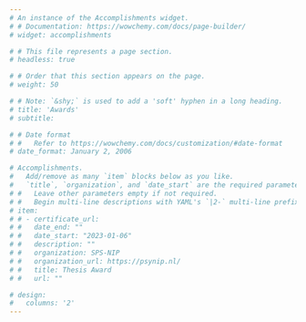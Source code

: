 ```yaml
---
# An instance of the Accomplishments widget.
# # Documentation: https://wowchemy.com/docs/page-builder/
# widget: accomplishments

# # This file represents a page section.
# headless: true

# # Order that this section appears on the page.
# weight: 50

# # Note: `&shy;` is used to add a 'soft' hyphen in a long heading.
# title: 'Awards'
# subtitle:

# # Date format
# #   Refer to https://wowchemy.com/docs/customization/#date-format
# date_format: January 2, 2006

# Accomplishments.
#   Add/remove as many `item` blocks below as you like.
#   `title`, `organization`, and `date_start` are the required parameters.
# #   Leave other parameters empty if not required.
# #   Begin multi-line descriptions with YAML's `|2-` multi-line prefix.
# item:
# # - certificate_url: 
# #   date_end: ""
# #   date_start: "2023-01-06"
# #   description: ""
# #   organization: SPS-NIP
# #   organization_url: https://psynip.nl/
# #   title: Thesis Award
# #   url: ""

# design:
#   columns: '2' 
---
```

